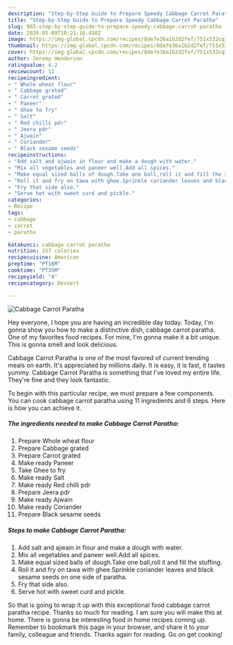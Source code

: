 ```yaml
---
description: "Step-by-Step Guide to Prepare Speedy Cabbage Carrot Paratha"
title: "Step-by-Step Guide to Prepare Speedy Cabbage Carrot Paratha"
slug: 965-step-by-step-guide-to-prepare-speedy-cabbage-carrot-paratha
date: 2020-05-09T10:21:16.438Z
image: https://img-global.cpcdn.com/recipes/8de7e36a1b2d2fef/751x532cq70/cabbage-carrot-paratha-recipe-main-photo.jpg
thumbnail: https://img-global.cpcdn.com/recipes/8de7e36a1b2d2fef/751x532cq70/cabbage-carrot-paratha-recipe-main-photo.jpg
cover: https://img-global.cpcdn.com/recipes/8de7e36a1b2d2fef/751x532cq70/cabbage-carrot-paratha-recipe-main-photo.jpg
author: Jeremy Henderson
ratingvalue: 4.2
reviewcount: 11
recipeingredient:
- " Whole wheat flour"
- " Cabbage grated"
- " Carrot grated"
- " Paneer"
- " Ghee to fry"
- " Salt"
- " Red chilli pdr"
- " Jeera pdr"
- " Ajwain"
- " Coriander"
- " Black sesame seeds"
recipeinstructions:
- "Add salt and ajwain in flour and make a dough with water."
- "Mix all vegetables and paneer well.Add all spices."
- "Make equal sized balls of dough.Take one ball,roll it and fill the stuffing."
- "Roll it and fry on tawa with ghee.Sprinkle coriander leaves and black sesame seeds on one side of paratha."
- "Fry that side also."
- "Serve hot with sweet curd and pickle."
categories:
- Recipe
tags:
- cabbage
- carrot
- paratha

katakunci: cabbage carrot paratha 
nutrition: 157 calories
recipecuisine: American
preptime: "PT16M"
cooktime: "PT35M"
recipeyield: "4"
recipecategory: Dessert

---
```



![Cabbage Carrot Paratha](https://img-global.cpcdn.com/recipes/8de7e36a1b2d2fef/751x532cq70/cabbage-carrot-paratha-recipe-main-photo.jpg)

Hey everyone, I hope you are having an incredible day today. Today, I'm gonna show you how to make a distinctive dish, cabbage carrot paratha. One of my favorites food recipes. For mine, I'm gonna make it a bit unique. This is gonna smell and look delicious.



Cabbage Carrot Paratha is one of the most favored of current trending meals on earth. It's appreciated by millions daily. It is easy, it is fast, it tastes yummy. Cabbage Carrot Paratha is something that I've loved my entire life. They're fine and they look fantastic.


To begin with this particular recipe, we must prepare a few components. You can cook cabbage carrot paratha using 11 ingredients and 6 steps. Here is how you can achieve it.

<!--inarticleads1-->

##### The ingredients needed to make Cabbage Carrot Paratha:

1. Prepare  Whole wheat flour
1. Prepare  Cabbage grated
1. Prepare  Carrot grated
1. Make ready  Paneer
1. Take  Ghee to fry
1. Make ready  Salt
1. Make ready  Red chilli pdr
1. Prepare  Jeera pdr
1. Make ready  Ajwain
1. Make ready  Coriander
1. Prepare  Black sesame seeds




<!--inarticleads2-->

##### Steps to make Cabbage Carrot Paratha:

1. Add salt and ajwain in flour and make a dough with water.
1. Mix all vegetables and paneer well.Add all spices.
1. Make equal sized balls of dough.Take one ball,roll it and fill the stuffing.
1. Roll it and fry on tawa with ghee.Sprinkle coriander leaves and black sesame seeds on one side of paratha.
1. Fry that side also.
1. Serve hot with sweet curd and pickle.




So that is going to wrap it up with this exceptional food cabbage carrot paratha recipe. Thanks so much for reading. I am sure you will make this at home. There is gonna be interesting food in home recipes coming up. Remember to bookmark this page in your browser, and share it to your family, colleague and friends. Thanks again for reading. Go on get cooking!
